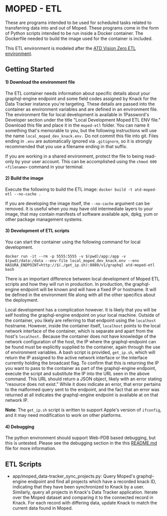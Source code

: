 # MOPED - ETL

These are programs intended to be used for scheduled tasks related to transferring data into and out of Moped. These programs come in the form of Python scripts intended to be run inside a Docker container. The Dockerfile needed to build the image used for the container is included.

This ETL environment is modeled after the [ATD Vision Zero ETL environment](https://github.com/cityofaustin/atd-vz-data/atd-etl).

## Getting Started
#### 1) Download the environment file
The ETL container needs information about specific details about your graphql-engine endpoint and some field codes assigned by Knack for the Data Tracker instance you're targeting. These details are passed into the container as environment variables and are defined in an environment file. The environment file for local development is available in 1Password's Developer section under the title "Local Development Moped ETL ENV file." Download this file and place it in the `moped-etl` folder. You can name it something that's memorable to you, but the following instructions will use the name `local_moped_dev_knack.env.` Do not commit this file into git. Files ending in `.env` are automatically ignored via `.gitignore`, so it is strongly recommended that you use a filename ending in that suffix.

If you are working in a shared environment, protect the file to being read-only by your user account. This can be accomplished using the `chmod 600 <filename>` command in your terminal. 

#### 2) Build the image
Execute the following to build the ETL image: `docker build -t atd-moped-etl --no-cache .` 

If you are developing the image itself, the `--no-cache` argument can be removed. It is useful when you may have old intermediate layers to your image, that may contain manifests of software available apk, dpkg, yum or other package management systems.

#### 3) Development of ETL scripts
You can start the container using the following command for local development.

`docker run -it --rm -p 5555:5555 -v $(pwd)/app:/app -v $(pwd)/data:/data --env-file local_moped_dev_knack.env --env HASURA_ENDPOINT=http://$(./get_ip.sh):8080/v1/graphql atd-moped-etl bash`

There is an important difference between local development of Moped ETL scripts and how they will run in production. In production, the graphql-engine endpoint will be known and will have a fixed IP or hostname. It will be defined in the environment file along with all the other specifics about the deployment. 

Local development has a complication however. It is likely that you will be self hosting the graphql-engine endpoint on your local machine. Outside of the container, you likely are referring to that endpoint using the `localhost` hostname. However, inside the container itself, `localhost` points to the local network interface of the container, which is separate and apart from the host's `localhost.` Because the container does not have knowledge of the network configuration of the host, the IP where the graphql-endpoint can be found must be explicitly supplied to the container, again through the use of environment variables. A bash script is provided, `get_ip.sh`, which will return the IP assigned to the active network interface or the interface currently holding the broadcast flag. To confirm that this is returning the IP you want to pass to the container as part of the graphql-engine endpoint, execute the script and substitute the IP into the URL seen in the above command. This URL should return a JSON object, likely with an error stating "resource does not exist." While it does indicate an error, that error pertains to the malformed query sent to the endpoint, and the fact that an error was returned at all indicates the graphql-engine endpoint is available at on that network IP. 

**Note**: The `get_ip.sh` script is written to support Apple's version of `ifconfig`, and it may need modification to work on other platforms.

#### 4) Debugging
The python environment should support Web-PDB based debugging, but this is untested. Please see the debugging section in the this [README.md](https://github.com/cityofaustin/atd-vz-data/blob/master/atd-etl/README.md) file for more information. 

## ETL Scripts

* app/moped_data-tracker_sync_projects.py: Query Moped's graphql-engine endpoint and find all projects which have a recorded knack ID, indicating that they have been synchronized to Knack by a user. Similarly, query all projects in Knack's Data Tracker application. Iterate over the Moped dataset and comparing it to the connected record in Knack. For each record with differing data, update Knack to match the current data found in Moped. 